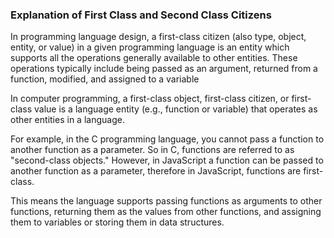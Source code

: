 ### Explanation of First Class and Second Class Citizens


In programming language design, a first-class citizen (also type, object, entity, or value) in a given programming language is an entity which supports all the operations generally available to other entities. These operations typically include being passed as an argument, returned from a function, modified, and assigned to a variable

In computer programming, a first-class object, first-class citizen, or first-class value is a language entity (e.g., function or variable) that operates as other entities in a language.

For example, in the C programming language, you cannot pass a function to another function as a parameter. So in C, functions are referred to as "second-class objects." However, in JavaScript a function can be passed to another function as a parameter, therefore in JavaScript, functions are first-class.

This means the language supports passing functions as arguments to other functions, returning them as the values from other functions, and assigning them to variables or storing them in data structures.
